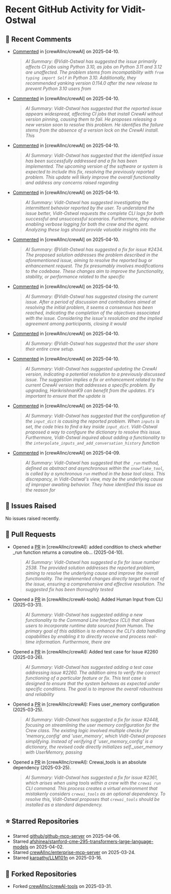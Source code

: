 # Recent GitHub Activity for Vidit-Ostwal

## 💬 Recent Comments
- [Commented](https://github.com/crewAIInc/crewAI/issues/2575#issuecomment-2794502131) in [crewAIInc/crewAI] on 2025-04-10.
  > *AI Summary: @Vidit-Ostwal has suggested the issue primarily affects CI jobs using Python 3.10, as jobs on Python 3.11 and 3.12 are unaffected. The problem stems from incompatibility with `from typing import Self` in Python 3.10. Additionally, they recommended yanking version 0.114.0 after the new release to prevent Python 3.10 users from*
- [Commented](https://github.com/crewAIInc/crewAI/issues/2575#issuecomment-2794466731) in [crewAIInc/crewAI] on 2025-04-10.
  > *AI Summary: Vidit-Ostwal has suggested that the reported issue appears widespread, affecting CI jobs that install CrewAI without version pinning, causing them to fail. He proposes releasing a new version soon to resolve this problem. He identifies the failure stems from the absence of a version lock on the CrewAI install. This*
- [Commented](https://github.com/crewAIInc/crewAI/issues/2575#issuecomment-2794453606) in [crewAIInc/crewAI] on 2025-04-10.
  > *AI Summary: Vidit-Ostwal has suggested that the identified issue has been successfully addressed and a fix has been implemented. The upcoming version of the software or system is expected to include this fix, resolving the previously reported problem. This update will likely improve the overall functionality and address any concerns raised regarding*
- [Commented](https://github.com/crewAIInc/crewAI/issues/2574#issuecomment-2794399222) in [crewAIInc/crewAI] on 2025-04-10.
  > *AI Summary: Vidit-Ostwal has suggested investigating the intermittent behavior reported by the user. To understand the issue better, Vidit-Ostwal requests the complete CLI logs for both successful and unsuccessful scenarios. Furthermore, they advise enabling verbose logging for both the crew and the agent. Analyzing these logs should provide valuable insights into the*
- [Commented](https://github.com/crewAIInc/crewAI/pull/2570#issuecomment-2794102458) in [crewAIInc/crewAI] on 2025-04-10.
  > *AI Summary: @Vidit-Ostwal has suggested a fix for issue #2434. The proposed solution addresses the problem described in the aforementioned issue, aiming to resolve the reported bug or enhancement request. The fix presumably involves modifications to the codebase. These changes aim to improve the functionality, stability, or performance related to the specific*
- [Commented](https://github.com/crewAIInc/crewAI/issues/2545#issuecomment-2792908946) in [crewAIInc/crewAI] on 2025-04-10.
  > *AI Summary: @Vidit-Ostwal has suggested closing the current issue. After a period of discussion and contributions aimed at resolving the initial problem, it seems a consensus has been reached, indicating the completion of the objectives associated with the issue. Considering the issue's resolution and the implied agreement among participants, closing it would*
- [Commented](https://github.com/crewAIInc/crewAI/issues/2549#issuecomment-2792815047) in [crewAIInc/crewAI] on 2025-04-10.
  > *AI Summary: @Vidit-Ostwal has suggested that the user share their entire crew setup.*
- [Commented](https://github.com/crewAIInc/crewAI/issues/2563#issuecomment-2791921224) in [crewAIInc/crewAI] on 2025-04-10.
  > *AI Summary: Vidit-Ostwal has suggested updating the CrewAI version, indicating a potential resolution to a previously discussed issue. The suggestion implies a fix or enhancement related to the current CrewAI version that addresses a specific problem. By upgrading, HarikrishnanK9 can benefit from the updates. It's important to ensure that the update is*
- [Commented](https://github.com/crewAIInc/crewAI/issues/2545#issuecomment-2791514384) in [crewAIInc/crewAI] on 2025-04-10.
  > *AI Summary: Vidit-Ostwal has suggested that the configuration of the `input_dict` is causing the reported problem. When `inputs` is set, the code tries to find a key inside `input_dict`. Vidit-Ostwal proposed a way to configure the dictionary to resolve this issue. Furthermore, Vidit-Ostwal inquired about adding a functionality to the `interpolate_inputs_and_add_conversation_history` function*
- [Commented](https://github.com/crewAIInc/crewAI/issues/2434#issuecomment-2790819491) in [crewAIInc/crewAI] on 2025-04-09.
  > *AI Summary: Vidit-Ostwal has suggested that the `_run` method, defined as abstract and asynchronous within the `snowflake_tool`, is called by a synchronous `run` method in the base tool class. This discrepancy, in Vidit-Ostwal's view, may be the underlying cause of improper awaiting behavior. They have identified this issue as the reason for*

## 🐛 Issues Raised
No issues raised recently.

## 🚀 Pull Requests
- Opened a [PR](https://github.com/crewAIInc/crewAI/pull/2570) in [crewAIInc/crewAI]: added condition to check whether _run function returns a coroutine ob… (2025-04-10).
  > *AI Summary: Vidit-Ostwal has suggested a fix for issue number 2538. The provided solution addresses the reported problem, aiming to resolve the underlying cause and improve the overall functionality. The implemented changes directly target the root of the issue, ensuring a comprehensive and effective resolution. The suggested fix has been thoroughly tested*
- Opened a [PR](https://github.com/crewAIInc/crewAI-tools/pull/251) in [crewAIInc/crewAI-tools]: Added Human Input from CLI (2025-03-31).
  > *AI Summary: Vidit-Ostwal has suggested adding a new functionality to the Command Line Interface (CLI) that allows users to incorporate runtime data sourced from Human. The primary goal of this addition is to enhance the CLI's data handling capabilities by enabling it to directly receive and process real-time information. Furthermore, there are*
- Opened a [PR](https://github.com/crewAIInc/crewAI/pull/2484) in [crewAIInc/crewAI]: Added test case for Issue #2260 (2025-03-26).
  > *AI Summary: Vidit-Ostwal has suggested adding a test case addressing issue #2260. The addition aims to verify the correct functioning of a particular feature or fix. This test case is designed to ensure that the system behaves as expected under specific conditions. The goal is to improve the overall robustness and reliability*
- Opened a [PR](https://github.com/crewAIInc/crewAI/pull/2469) in [crewAIInc/crewAI]: Fixes user_memory configuration (2025-03-25).
  > *AI Summary: Vidit-Ostwal has suggested a fix for issue #2448, focusing on streamlining the user memory configuration for the Crew class. The existing logic involved multiple checks for 'memory_config' and 'user_memory', which Vidit-Ostwal proposes simplifying. Instead of verifying if 'user_memory_config' is a dictionary, the revised code directly initializes self._user_memory with UserMemory, passing*
- Opened a [PR](https://github.com/crewAIInc/crewAI/pull/2468) in [crewAIInc/crewAI]: Crewai_tools is an absolute dependency (2025-03-25).
  > *AI Summary: Vidit-Ostwal has suggested a fix for issue #2361, which arises when using tools within a crew with the `crewai run` CLI command. This process creates a virtual environment that mistakenly considers `crewai_tools` as an optional dependency. To resolve this, Vidit-Ostwal proposes that `crewai_tools` should be installed as a standard dependency.*

## ⭐ Starred Repositories
- Starred [github/github-mcp-server](https://github.com/github/github-mcp-server) on 2025-04-06.
- Starred [afshinea/stanford-cme-295-transformers-large-language-models](https://github.com/afshinea/stanford-cme-295-transformers-large-language-models) on 2025-04-02.
- Starred [crewAIInc/enterprise-mcp-server](https://github.com/crewAIInc/enterprise-mcp-server) on 2025-03-24.
- Starred [karpathy/LLM101n](https://github.com/karpathy/LLM101n) on 2025-03-16.

## 🍴 Forked Repositories
- Forked [crewAIInc/crewAI-tools](https://github.com/Vidit-Ostwal/crewAI-tools) on 2025-03-31.
